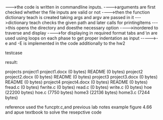 --->the code is written in commandline inputs.
---->arguments are first checked whether the file inputs are valid or not
---->then the function dictionary teach is created taking args and argv are passed in it
--->dictionary teach checks the given path and later calls for printingItems
--->this opens the directory and doesthe necessary option
---->inordered to traverse and display
---->for displaying in required format tabs and \n are used using loops on each phase to get proper indentation as input
----->-e and -E is implemented in the code additionally to the hw2


testcase


result:

  projects
                project1
                        project1.docx (0 bytes)
                        README (0 bytes)
                project2
                        project2.docx (0 bytes)
                        README (0 bytes)
                project3
                        project3.docx (0 bytes)
                        README (0 bytes)
                project4
                        project4.docx (0 bytes)
                        README (0 bytes)
                fread.c (0 bytes)
                fwrite.c (0 bytes)
                read.c (0 bytes)
                write.c (0 bytes)
        hoe (22200 bytes)
        hoe.c (7750 bytes)
        home3 (22136 bytes)
        home3.c (7244 bytes)



reference
used the funcptr.c,and previous lab notes
example figure 4.66 and apue textbook to solve the resepctive code






